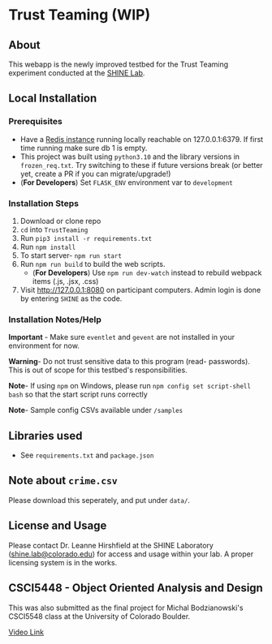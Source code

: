 # Trust Teaming (WIP)

## About

This webapp is the newly improved testbed for the Trust Teaming experiment
conducted at the [SHINE Lab](https://shinelaboratory.com).

## Local Installation

### Prerequisites

-   Have a [Redis instance](https://redis.io/topics/quickstart) running locally
    reachable on 127.0.0.1:6379. If first time running make sure db 1 is empty.
-   This project was built using `python3.10` and the library versions in
    `frozen_req.txt`. Try switching to these if future versions break (or better
    yet, create a PR if you can migrate/upgrade!)
-   (**For Developers**) Set `FLASK_ENV` environment var to `development`

### Installation Steps

1. Download or clone repo
2. `cd` into `TrustTeaming`
3. Run `pip3 install -r requirements.txt`
4. Run `npm install`
5. To start server- `npm run start`
6. Run `npm run build` to build the web scripts.
    - (**For Developers**) Use `npm run dev-watch` instead to rebuild webpack
      items (.js, .jsx, .css)
7. Visit http://127.0.0.1:8080 on participant computers. Admin login is done by
   entering `SHINE` as the code.

### Installation Notes/Help

**Important** - Make sure `eventlet` and `gevent` are not installed in your
environment for now.

**Warning**- Do not trust sensitive data to this program (read- passwords). This
is out of scope for this testbed's responsibilities.

**Note**- If using `npm` on Windows, please run
`npm config set script-shell bash` so that the start script runs correctly

**Note**- Sample config CSVs available under `/samples`

## Libraries used

-   See `requirements.txt` and `package.json`

## Note about `crime.csv`

Please download this seperately, and put under `data/`.

## License and Usage

Please contact Dr. Leanne Hirshfield at the SHINE Laboratory
(shine.lab@colorado.edu) for access and usage within your lab. A proper
licensing system is in the works.

## CSCI5448 - Object Oriented Analysis and Design

This was also submitted as the final project for Michal Bodzianowski's CSCI5548
class at the University of Colorado Boulder.

[Video Link](https://youtu.be/FspU1g7ndOk)
